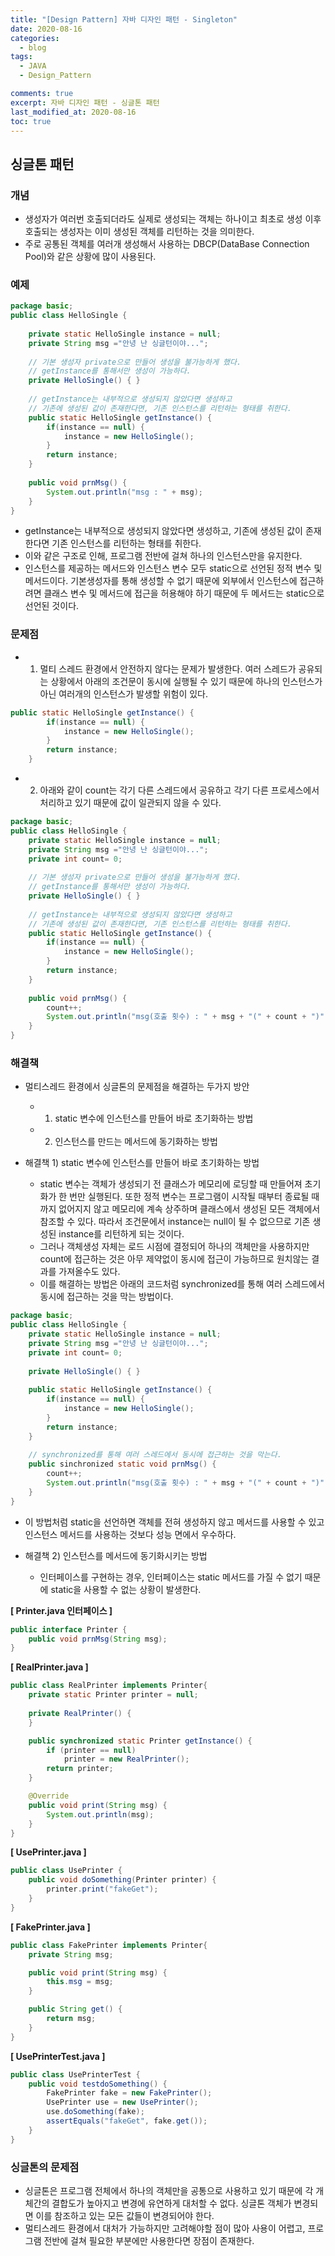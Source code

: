 ```yaml
---
title: "[Design Pattern] 자바 디자인 패턴 - Singleton"
date: 2020-08-16
categories:
  - blog
tags:
  - JAVA
  - Design_Pattern

comments: true
excerpt: 자바 디자인 패턴 - 싱글톤 패턴 
last_modified_at: 2020-08-16
toc: true
---
```


## 싱글톤 패턴

### 개념

- 생성자가 여러번 호출되더라도 실제로 생성되는 객체는 하나이고 최초로 생성 이후 호출되는 생성자는 이미 생성된 객체를 리턴하는 것을 의미한다.
- 주로 공통된 객체를 여러개 생성해서 사용하는 DBCP(DataBase Connection Pool)와 같은 상황에 많이 사용된다.

### 예제

```java
package basic;
public class HelloSingle {
	
	private static HelloSingle instance = null;	
	private String msg ="안녕 난 싱글턴이야...";
	
	// 기본 생성자 private으로 만들어 생성을 불가능하게 했다.
	// getInstance를 통해서만 생성이 가능하다.
	private HelloSingle() {	}
	
	// getInstance는 내부적으로 생성되지 않았다면 생성하고
	// 기존에 생성된 값이 존재한다면, 기존 인스턴스를 리턴하는 형태를 취한다.
	public static HelloSingle getInstance() {
		if(instance == null) {
			instance = new HelloSingle();
		}
		return instance;
	}
	
	public void prnMsg() {
		System.out.println("msg : " + msg);
	}
}
```

- getInstance는 내부적으로 생성되지 않았다면 생성하고, 기존에 생성된 값이 존재한다면 기존 인스턴스를 리턴하는 형태를 취한다.
- 이와 같은 구조로 인해, 프로그램 전반에 걸쳐 하나의 인스턴스만을 유지한다.
- 인스턴스를 제공하는 메서드와 인스턴스 변수 모두 static으로 선언된 정적 변수 및 메서드이다. 기본생성자를 통해 생성할 수 없기 때문에
외부에서 인스턴스에 접근하려면 클래스 변수 및 메서드에 접근을 허용해야 하기 때문에 두 메서드는 static으로 선언된 것이다.

### 문제점

- 1) 멀티 스레드 환경에서 안전하지 않다는 문제가 발생한다. 여러 스레드가 공유되는 상황에서 아래의 조건문이 동시에 실행될 수 있기 때문에 하나의 인스턴스가 아닌 여러개의 인스턴스가 발생할 위험이 있다.

```java
public static HelloSingle getInstance() {
		if(instance == null) {
			instance = new HelloSingle();
		}
		return instance;
	}
```

- 2) 아래와 같이 count는 각기 다른 스레드에서 공유하고 각기 다른 프로세스에서 처리하고 있기 때문에 값이 일관되지 않을 수 있다.


```java
package basic;
public class HelloSingle {
	private static HelloSingle instance = null;	
	private String msg ="안녕 난 싱글턴이야...";
	private int count= 0;
	
	// 기본 생성자 private으로 만들어 생성을 불가능하게 했다.
	// getInstance를 통해서만 생성이 가능하다.
	private HelloSingle() {	}
	
	// getInstance는 내부적으로 생성되지 않았다면 생성하고
	// 기존에 생성된 값이 존재한다면, 기존 인스턴스를 리턴하는 형태를 취한다.
	public static HelloSingle getInstance() {
		if(instance == null) {
			instance = new HelloSingle();
		}
		return instance;
	}
	
	public void prnMsg() {
		count++;
		System.out.println("msg(호출 횟수) : " + msg + "(" + count + ")" );
	}
}
```


### 해결책

- 멀티스레드 환경에서 싱글톤의 문제점을 해결하는 두가지 방안
	- 1) static 변수에 인스턴스를 만들어 바로 초기화하는 방법
	- 2) 인스턴스를 만드는 메서드에 동기화하는 방법 

- 해결책 1) static 변수에 인스턴스를 만들어 바로 초기화하는 방법
	- static 변수는 객체가 생성되기 전 클래스가 메모리에 로딩할 때 만들어져 초기화가 한 번만 실행된다. 또한 정적 변수는 프로그램이 시작될 때부터 종료될 때까지 없어지지 않고 메모리에 계속 상주하며 클래스에서 생성된 모든 객체에서 참조할 수 있다. 따라서 조건문에서 instance는 null이 될 수 없으므로 기존 생성된 instance를 리턴하게 되는 것이다.
	- 그러나 객체생성 자체는 로드 시점에 결정되어 하나의 객체만을 사용하지만 count에 접근하는 것은 아무 제약없이 동시에 접근이 가능하므로 원치않는 결과를 가져올수도 있다. 
	- 이를 해결하는 방법은 아래의 코드처럼 synchronized를 통해 여러 스레드에서 동시에 접근하는 것을 막는 방법이다.

```java
package basic;
public class HelloSingle {
	private static HelloSingle instance = null;	
	private String msg ="안녕 난 싱글턴이야...";
	private int count= 0;
	
	private HelloSingle() {	}
	
	public static HelloSingle getInstance() {
		if(instance == null) {
			instance = new HelloSingle();
		}
		return instance;
	}
	
	// synchronized를 통해 여러 스레드에서 동시에 접근하는 것을 막는다.
	public sinchronized static void prnMsg() {
		count++;
		System.out.println("msg(호출 횟수) : " + msg + "(" + count + ")" );
	}
}
```

- 이 방법처럼 static을 선언하면 객체를 전혀 생성하지 않고 메서드를 사용할 수 있고 인스턴스 메서드를 사용하는 것보다 성능 면에서 우수하다.


- 해결책 2) 인스턴스를 메서드에 동기화시키는 방법
	- 인터페이스를 구현하는 경우, 인터페이스는 static 메서드를 가질 수 없기 때문에 static을 사용할 수 없는 상황이 발생한다.


**[ Printer.java 인터페이스 ]**

```java
public interface Printer {
	public void prnMsg(String msg);
}
```


**[ RealPrinter.java ]**

```java
public class RealPrinter implements Printer{
	private static Printer printer = null;
    
	private RealPrinter() {
	}

	public synchronized static Printer getInstance() {
		if (printer == null)
			printer = new RealPrinter();
		return printer;
	}

	@Override
	public void print(String msg) {
		System.out.println(msg);
	}
}
```


**[ UsePrinter.java ]**

```java
public class UsePrinter {
	public void doSomething(Printer printer) {
		printer.print("fakeGet");
	}
}
```

**[ FakePrinter.java ]**

```java
public class FakePrinter implements Printer{
	private String msg;

	public void print(String msg) {
		this.msg = msg;
	}

	public String get() {
		return msg;
	}
}
```

**[ UsePrinterTest.java ]**

```java
public class UsePrinterTest {
	public void testdoSomething() {
		FakePrinter fake = new FakePrinter();
		UsePrinter use = new UsePrinter();
		use.doSomething(fake);
		assertEquals("fakeGet", fake.get());
	}
}
```


### 싱글톤의 문제점

- 싱글톤은 프로그램 전체에서 하나의 객체만을 공통으로 사용하고 있기 때문에 각 개체간의 결합도가 높아지고 변경에 유연하게 대처할 수 없다. 싱글톤 객체가 변경되면 이를 참조하고 있는 모든 값들이 변경되어야 한다.
- 멀티스레드 환경에서 대처가 가능하지만 고려해야할 점이 많아 사용이 어렵고, 프로그램 전반에 걸쳐 필요한 부분에만 사용한다면 장점이 존재한다.

